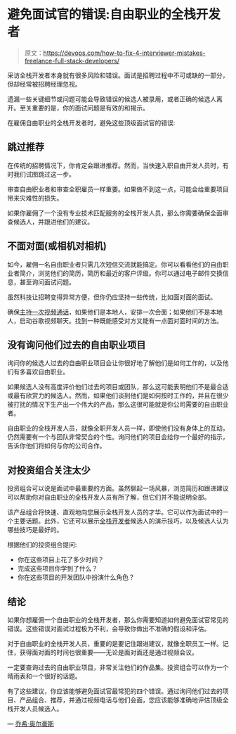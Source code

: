 # 避免面试官的错误:自由职业的全栈开发者

> 原文：<https://devops.com/how-to-fix-4-interviewer-mistakes-freelance-full-stack-developers/>

采访全栈开发者本身就有很多风险和错误。面试是招聘过程中不可或缺的一部分，但却经常被招聘经理忽视。

遗漏一些关键细节或问题可能会导致错误的候选人被录用，或者正确的候选人离开。至关重要的是，你的面试问题是有效的和揭示。

在雇佣自由职业的全栈开发者时，避免这些顶级面试官的错误:

## **跳过推荐**

在传统的招聘情况下，你肯定会跟进推荐。然而，当快速入职自由开发人员时，有时我们试图跳过这一步。

审查自由职业者和审查全职雇员一样重要。如果做不到这一点，可能会给重要项目带来灾难性的损失。

如果你雇佣了一个没有专业技术匹配服务的全栈开发人员，那么你需要确保全面审查候选人，并跟进他们的建议。

## **不面对面(或相机对相机)**

如今，雇佣一名自由职业者只需几次短信交流就能搞定。你可以看看他们的自由职业者简介，浏览他们的简历，简历和最近的客户评级。你可以通过电子邮件交换信息，甚至询问面试问题。

虽然科技让招聘变得异常方便，但你仍应坚持一些传统，比如面对面的面试。

确保[主持一次视频通话](https://learning.linkedin.com/blog/tech-tips/how-to-host-a-video-conference-call-right-now)，如果他们是本地人，安排一次会面；如果他们不是本地人，启动谷歌视频聊天。找到一种既能感受对方又能有一点面对面时间的方法。

## **没有询问他们过去的自由职业项目**

询问你的候选人过去的自由职业项目会让你很好地了解他们是如何工作的，以及他们有多喜欢自由职业。

如果候选人没有高度评价他们过去的项目或团队，那么这可能表明他们不是最合适或最有欣赏力的候选人。然而，如果他们谈到他们是如何按时工作的，并且在很少被打扰的情况下生产出一个伟大的产品，那么这很可能就是你公司需要的自由职业者。

自由职业的全栈开发人员，就像全职开发人员一样，即使他们没有身体上的互动，仍然需要有一个与团队非常契合的个性。询问他们的项目会给你一个最好的指示，告诉你他们将如何与你的公司合作。

## **对投资组合关注太少**

投资组合可以说是面试中最重要的方面。虽然聊起一场风暴，浏览简历和跟进建议可以帮助你对自由职业的全栈开发人员有所了解，但它们并不能说明全部。

该产品组合将快速、直观地向您展示全栈开发人员的才华。它可以作为面试中的一个主要话题。此外，它还可以展示[全栈开发者](https://www.developersforhire.com/full-stack)候选人的演示技巧，以及候选人认为哪些技巧是最好的。

根据他们的投资组合提问:

*   你在这些项目上花了多少时间？
*   完成这些项目你学到了什么？
*   你在这些项目的开发团队中扮演什么角色？

## **结论**

如果你想雇佣一个自由职业的全栈开发者，那么你需要知道如何避免面试官常见的错误。这些错误对面试过程极为不利，会导致你做出不准确的假设和评估。

对于自由职业的全栈开发人员，重要的是要记住跟进建议，就像全职员工一样。记住，获得面对面的时间也很重要——无论是面对面还是通过视频会议。

一定要查询过去的自由职业项目，非常关注他们的作品集。投资组合可以作为一个晴雨表和一个很好的话题。

有了这些建议，你应该能够避免面试官最常犯的四个错误。通过询问他们过去的项目、产品组合、推荐，并通过视频电话与他们会面，您应该能够准确地评估顶级全栈开发人员候选人。

— [乔希·奥尔豪斯](https://devops.com/author/josh-althauser/)